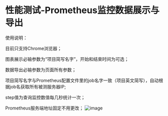 # 性能测试-Prometheus监控数据展示与导出
使用说明：

目前只支持Chrome浏览器；	

图表展示必输参数为“项目简写名字”，开始和结束时间为可选；

数据导出必输参数为页面所有参数；

项目简写名字与Prometheus配置文件里的job名字一致（项目英文简写），自动根据job名获取所有被测服务器IP;

step值为查询监控数值每几秒统计一次；

Prometheus服务端地址固定不用更改；
![image](https://user-images.githubusercontent.com/18591933/142213364-60332a77-ce57-492a-bef4-b8a2b45bd3ab.png)



